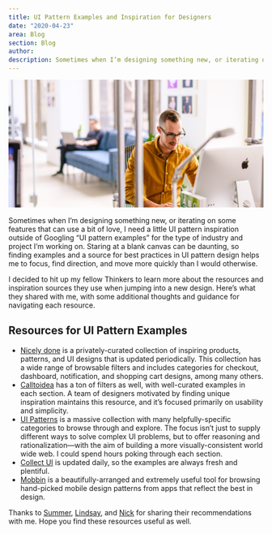 ```yaml
---
title: UI Pattern Examples and Inspiration for Designers
date: "2020-04-23"
area: Blog
section: Blog
author:
description: Sometimes when I’m designing something new, or iterating on some features that can use a bit of love, I need a little UI pattern inspiration outside of Googling “UI pattern examples” for the type of industry and project I’m working on.
---
```


![UI pattern feature](UI-Pattern-feature.jpg)

Sometimes when I’m designing something new, or iterating on some features that can use a bit of love, I need a little UI pattern inspiration outside of Googling “UI pattern examples” for the type of industry and project I’m working on. Staring at a blank canvas can be daunting, so finding examples and a source for best practices in UI pattern design helps me to focus, find direction, and move more quickly than I would otherwise.

I decided to hit up my fellow Thinkers to learn more about the resources and inspiration sources they use when jumping into a new design. Here’s what they shared with me, with some additional thoughts and guidance for navigating each resource.

## Resources for UI Pattern Examples

- [Nicely done](https://nicelydone.club/patterns/) is a privately-curated collection of inspiring products, patterns, and UI designs that is updated periodically. This collection has a wide range of browsable filters and includes categories for checkout, dashboard, notification, and shopping cart designs, among many others.
- [Calltoidea](https://www.calltoidea.com/) has a ton of filters as well, with well-curated examples in each section. A team of designers motivated by finding unique inspiration maintains this resource, and it’s focused primarily on usability and simplicity.
- [UI Patterns](https://ui-patterns.com/explore) is a massive collection with many helpfully-specific categories to browse through and explore. The focus isn’t just to supply different ways to solve complex UI problems, but to offer reasoning and rationalization—with the aim of building a more visually-consistent world wide web. I could spend hours poking through each section.
- [Collect UI](https://collectui.com/) is updated daily, so the examples are always fresh and plentiful.
- [Mobbin](https://mobbin.design/) is a beautifully-arranged and extremely useful tool for browsing hand-picked mobile design patterns from apps that reflect the best in design.

Thanks to [Summer](https://www.thinkcompany.com/team/summer-smith/), [Lindsay](https://www.thinkcompany.com/team/lindsay-bolger/), and [Nick](https://www.thinkcompany.com/team/nick-olshefski/) for sharing their recommendations with me. Hope you find these resources useful as well.
